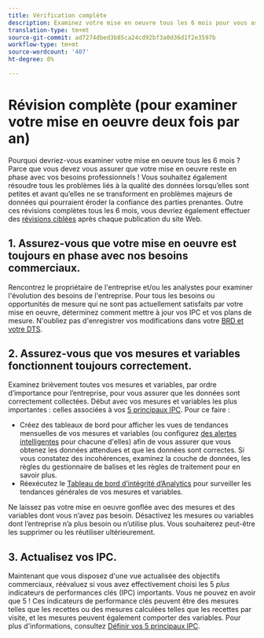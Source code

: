 ```yaml
---
title: Vérification complète
description: Examinez votre mise en oeuvre tous les 6 mois pour vous assurer que l’alignement se poursuit avec les besoins de l’entreprise et les IPC.
translation-type: tm+mt
source-git-commit: ad7274dbed3b85ca24cd92bf3a0d36d1f2e3597b
workflow-type: tm+mt
source-wordcount: '407'
ht-degree: 0%

---
```



# Révision complète (pour examiner votre mise en oeuvre deux fois par an)

Pourquoi devriez-vous examiner votre mise en oeuvre tous les 6 mois ? Parce que vous devez vous assurer que votre mise en oeuvre reste en phase avec vos besoins professionnels ! Vous souhaitez également résoudre tous les problèmes liés à la qualité des données lorsqu’elles sont petites et avant qu’elles ne se transforment en problèmes majeurs de données qui pourraient éroder la confiance des parties prenantes. Outre ces révisions complètes tous les 6 mois, vous devriez également effectuer des [révisions ciblées](/help/implement/review/focused-review.md) après chaque publication du site Web.

## 1. Assurez-vous que votre mise en oeuvre est toujours en phase avec nos besoins commerciaux.

Rencontrez le propriétaire de l&#39;entreprise et/ou les analystes pour examiner l&#39;évolution des besoins de l&#39;entreprise. Pour tous les besoins ou opportunités de mesure qui ne sont pas actuellement satisfaits par votre mise en oeuvre, déterminez comment mettre à jour vos IPC et vos plans de mesure. N&#39;oubliez pas d&#39;enregistrer vos modifications dans votre [BRD et votre DTS](https://experienceleague.adobe.com/docs/analytics-learn/tutorials/implementation/implementation-basics/creating-a-business-requirements-document.html?lang=en#implementation).

## 2. Assurez-vous que vos mesures et variables fonctionnent toujours correctement.

Examinez brièvement toutes vos mesures et variables, par ordre d’importance pour l’entreprise, pour vous assurer que les données sont correctement collectées. Début avec vos mesures et variables les plus importantes : celles associées à vos [5 principaux IPC](https://experienceleague.adobe.com/docs/analytics/implementation/review/define-kpis.html?lang=en#review). Pour ce faire :

* Créez des tableaux de bord pour afficher les vues de tendances mensuelles de vos mesures et variables (ou configurez [des alertes intelligentes](https://experienceleague.adobe.com/docs/analytics/analyze/analysis-workspace/virtual-analyst/intelligent-alerts/intellligent-alerts.html#analysis-workspace) pour chacune d&#39;elles) afin de vous assurer que vous obtenez les données attendues et que les données sont correctes. Si vous constatez des incohérences, examinez la couche de données, les règles du gestionnaire de balises et les règles de traitement pour en savoir plus.
* Réexécutez le [Tableau de bord d’intégrité d’Analytics](https://assets.adobe.com/public/9549dbe7-765a-4899-77b8-85cbba1a4252) pour surveiller les tendances générales de vos mesures et variables.

Ne laissez pas votre mise en oeuvre gonflée avec des mesures et des variables dont vous n’avez pas besoin. Désactivez les mesures ou variables dont l’entreprise n’a plus besoin ou n’utilise plus. Vous souhaiterez peut-être les supprimer ou les réutiliser ultérieurement.

## 3. Actualisez vos IPC.

Maintenant que vous disposez d&#39;une vue actualisée des objectifs commerciaux, réévaluez si vous avez effectivement choisi les 5 *plus* indicateurs de performances clés (IPC) importants. Vous ne pouvez en avoir que 5 ! Ces indicateurs de performance clés peuvent être des mesures telles que les recettes ou des mesures calculées telles que les recettes par visite, et les mesures peuvent également comporter des variables. Pour plus d&#39;informations, consultez [Définir vos 5 principaux IPC](/help/implement/review/define-kpis.md).

